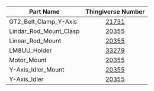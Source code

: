 | Part Name               | Thingiverse Number                              |
| ----------------------- |:-----------------------------------------------:|
| GT2_Belt_Clamp_Y-Axis   | [21731](http://www.thingiverse.com/thing:21731) |
| Lindar_Rod_Mount_Clasp  | [20355](http://www.thingiverse.com/thing:20355) |
| Linear_Rod_Mount        | [20355](http://www.thingiverse.com/thing:20355) |
| LM8UU_Holder            | [33279](http://www.thingiverse.com/thing:33279) |
| Motor_Mount             | [20355](http://www.thingiverse.com/thing:20355) |
| Y-Axis_Idler_Mount      | [20355](http://www.thingiverse.com/thing:20355) |
| Y-Axis_Idler            | [20355](http://www.thingiverse.com/thing:20355) |
